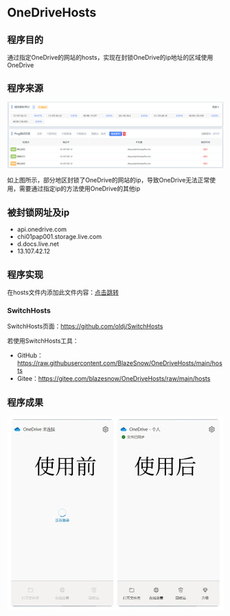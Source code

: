 # OneDriveHosts

## 程序目的

通过指定OneDrive的网站的hosts，实现在封锁OneDrive的ip地址的区域使用OneDrive

## 程序来源

![ban](/image/ban.png)

如上图所示，部分地区封锁了OneDrive的网站的ip，导致OneDrive无法正常使用，需要通过指定ip的方法使用OneDrive的其他ip

## 被封锁网址及ip

- api.onedrive.com
- chi01pap001.storage.live.com
- d.docs.live.net
- 13.107.42.12

## 程序实现

在hosts文件内添加此文件内容：[点击跳转](/hosts)

### SwitchHosts

SwitchHosts页面：https://github.com/oldj/SwitchHosts

若使用SwitchHosts工具：

- GitHub：https://raw.githubusercontent.com/BlazeSnow/OneDriveHosts/main/hosts
- Gitee：https://gitee.com/blazesnow/OneDriveHosts/raw/main/hosts

## 程序成果

![effect](/image/effect.png)